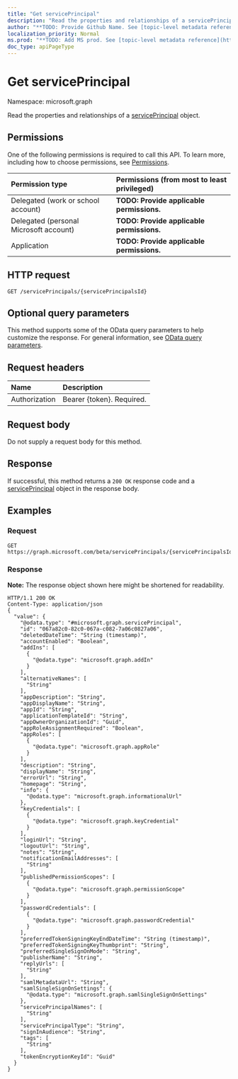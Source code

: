 ```yaml
---
title: "Get servicePrincipal"
description: "Read the properties and relationships of a servicePrincipal object."
author: "**TODO: Provide Github Name. See [topic-level metadata reference](https://msgo.azurewebsites.net/add/document/guidelines/metadata.html#topic-level-metadata)**"
localization_priority: Normal
ms.prod: "**TODO: Add MS prod. See [topic-level metadata reference](https://msgo.azurewebsites.net/add/document/guidelines/metadata.html#topic-level-metadata)**"
doc_type: apiPageType
---
```


# Get servicePrincipal
Namespace: microsoft.graph

Read the properties and relationships of a [servicePrincipal](../resources/serviceprincipal.md) object.

## Permissions
One of the following permissions is required to call this API. To learn more, including how to choose permissions, see [Permissions](/concepts/permissions-reference.md).

|Permission type|Permissions (from most to least privileged)|
|:---|:---|
|Delegated (work or school account)|**TODO: Provide applicable permissions.**|
|Delegated (personal Microsoft account)|**TODO: Provide applicable permissions.**|
|Application|**TODO: Provide applicable permissions.**|

## HTTP request

<!-- {
  "blockType": "ignored"
}
-->
``` http
GET /servicePrincipals/{servicePrincipalsId}
```

## Optional query parameters
This method supports some of the OData query parameters to help customize the response. For general information, see [OData query parameters](/graph/query-parameters).

## Request headers
|Name|Description|
|:---|:---|
|Authorization|Bearer {token}. Required.|

## Request body
Do not supply a request body for this method.

## Response

If successful, this method returns a `200 OK` response code and a [servicePrincipal](../resources/serviceprincipal.md) object in the response body.

## Examples

### Request
<!-- {
  "blockType": "request",
  "name": "get_serviceprincipal"
}
-->
``` http
GET https://graph.microsoft.com/beta/servicePrincipals/{servicePrincipalsId}
```


### Response
**Note:** The response object shown here might be shortened for readability.
<!-- {
  "blockType": "response",
  "truncated": true,
  "@odata.type": "microsoft.graph.servicePrincipal"
}
-->
``` http
HTTP/1.1 200 OK
Content-Type: application/json
{
  "value": {
    "@odata.type": "#microsoft.graph.servicePrincipal",
    "id": "067a82c0-82c0-067a-c082-7a06c0827a06",
    "deletedDateTime": "String (timestamp)",
    "accountEnabled": "Boolean",
    "addIns": [
      {
        "@odata.type": "microsoft.graph.addIn"
      }
    ],
    "alternativeNames": [
      "String"
    ],
    "appDescription": "String",
    "appDisplayName": "String",
    "appId": "String",
    "applicationTemplateId": "String",
    "appOwnerOrganizationId": "Guid",
    "appRoleAssignmentRequired": "Boolean",
    "appRoles": [
      {
        "@odata.type": "microsoft.graph.appRole"
      }
    ],
    "description": "String",
    "displayName": "String",
    "errorUrl": "String",
    "homepage": "String",
    "info": {
      "@odata.type": "microsoft.graph.informationalUrl"
    },
    "keyCredentials": [
      {
        "@odata.type": "microsoft.graph.keyCredential"
      }
    ],
    "loginUrl": "String",
    "logoutUrl": "String",
    "notes": "String",
    "notificationEmailAddresses": [
      "String"
    ],
    "publishedPermissionScopes": [
      {
        "@odata.type": "microsoft.graph.permissionScope"
      }
    ],
    "passwordCredentials": [
      {
        "@odata.type": "microsoft.graph.passwordCredential"
      }
    ],
    "preferredTokenSigningKeyEndDateTime": "String (timestamp)",
    "preferredTokenSigningKeyThumbprint": "String",
    "preferredSingleSignOnMode": "String",
    "publisherName": "String",
    "replyUrls": [
      "String"
    ],
    "samlMetadataUrl": "String",
    "samlSingleSignOnSettings": {
      "@odata.type": "microsoft.graph.samlSingleSignOnSettings"
    },
    "servicePrincipalNames": [
      "String"
    ],
    "servicePrincipalType": "String",
    "signInAudience": "String",
    "tags": [
      "String"
    ],
    "tokenEncryptionKeyId": "Guid"
  }
}
```

